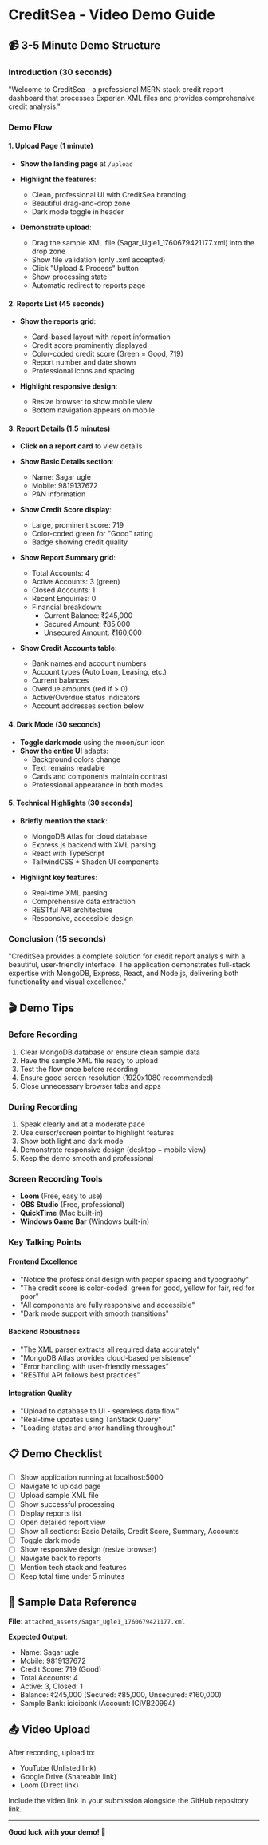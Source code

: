 # CreditSea - Video Demo Guide

## 📹 3-5 Minute Demo Structure

### Introduction (30 seconds)
"Welcome to CreditSea - a professional MERN stack credit report dashboard that processes Experian XML files and provides comprehensive credit analysis."

### Demo Flow

#### 1. Upload Page (1 minute)
- **Show the landing page** at `/upload`
- **Highlight the features**:
  - Clean, professional UI with CreditSea branding
  - Beautiful drag-and-drop zone
  - Dark mode toggle in header
  
- **Demonstrate upload**:
  - Drag the sample XML file (Sagar_Ugle1_1760679421177.xml) into the drop zone
  - Show file validation (only .xml accepted)
  - Click "Upload & Process" button
  - Show processing state
  - Automatic redirect to reports page

#### 2. Reports List (45 seconds)
- **Show the reports grid**:
  - Card-based layout with report information
  - Credit score prominently displayed
  - Color-coded credit score (Green = Good, 719)
  - Report number and date shown
  - Professional icons and spacing
  
- **Highlight responsive design**:
  - Resize browser to show mobile view
  - Bottom navigation appears on mobile

#### 3. Report Details (1.5 minutes)
- **Click on a report card** to view details
- **Show Basic Details section**:
  - Name: Sagar ugle
  - Mobile: 9819137672
  - PAN information
  
- **Show Credit Score display**:
  - Large, prominent score: 719
  - Color-coded green for "Good" rating
  - Badge showing credit quality
  
- **Show Report Summary grid**:
  - Total Accounts: 4
  - Active Accounts: 3 (green)
  - Closed Accounts: 1
  - Recent Enquiries: 0
  - Financial breakdown:
    - Current Balance: ₹245,000
    - Secured Amount: ₹85,000
    - Unsecured Amount: ₹160,000
  
- **Show Credit Accounts table**:
  - Bank names and account numbers
  - Account types (Auto Loan, Leasing, etc.)
  - Current balances
  - Overdue amounts (red if > 0)
  - Active/Overdue status indicators
  - Account addresses section below

#### 4. Dark Mode (30 seconds)
- **Toggle dark mode** using the moon/sun icon
- **Show the entire UI** adapts:
  - Background colors change
  - Text remains readable
  - Cards and components maintain contrast
  - Professional appearance in both modes

#### 5. Technical Highlights (30 seconds)
- **Briefly mention the stack**:
  - MongoDB Atlas for cloud database
  - Express.js backend with XML parsing
  - React with TypeScript
  - TailwindCSS + Shadcn UI components
  
- **Highlight key features**:
  - Real-time XML parsing
  - Comprehensive data extraction
  - RESTful API architecture
  - Responsive, accessible design

### Conclusion (15 seconds)
"CreditSea provides a complete solution for credit report analysis with a beautiful, user-friendly interface. The application demonstrates full-stack expertise with MongoDB, Express, React, and Node.js, delivering both functionality and visual excellence."

## 🎬 Demo Tips

### Before Recording
1. Clear MongoDB database or ensure clean sample data
2. Have the sample XML file ready to upload
3. Test the flow once before recording
4. Ensure good screen resolution (1920x1080 recommended)
5. Close unnecessary browser tabs and apps

### During Recording
1. Speak clearly and at a moderate pace
2. Use cursor/screen pointer to highlight features
3. Show both light and dark mode
4. Demonstrate responsive design (desktop + mobile view)
5. Keep the demo smooth and professional

### Screen Recording Tools
- **Loom** (Free, easy to use)
- **OBS Studio** (Free, professional)
- **QuickTime** (Mac built-in)
- **Windows Game Bar** (Windows built-in)

### Key Talking Points

#### Frontend Excellence
- "Notice the professional design with proper spacing and typography"
- "The credit score is color-coded: green for good, yellow for fair, red for poor"
- "All components are fully responsive and accessible"
- "Dark mode support with smooth transitions"

#### Backend Robustness
- "The XML parser extracts all required data accurately"
- "MongoDB Atlas provides cloud-based persistence"
- "Error handling with user-friendly messages"
- "RESTful API follows best practices"

#### Integration Quality
- "Upload to database to UI - seamless data flow"
- "Real-time updates using TanStack Query"
- "Loading states and error handling throughout"

## 📋 Demo Checklist

- [ ] Show application running at localhost:5000
- [ ] Navigate to upload page
- [ ] Upload sample XML file
- [ ] Show successful processing
- [ ] Display reports list
- [ ] Open detailed report view
- [ ] Show all sections: Basic Details, Credit Score, Summary, Accounts
- [ ] Toggle dark mode
- [ ] Show responsive design (resize browser)
- [ ] Navigate back to reports
- [ ] Mention tech stack and features
- [ ] Keep total time under 5 minutes

## 🔗 Sample Data Reference

**File**: `attached_assets/Sagar_Ugle1_1760679421177.xml`

**Expected Output**:
- Name: Sagar ugle
- Mobile: 9819137672
- Credit Score: 719 (Good)
- Total Accounts: 4
- Active: 3, Closed: 1
- Balance: ₹245,000 (Secured: ₹85,000, Unsecured: ₹160,000)
- Sample Bank: icicibank (Account: ICIVB20994)

## 📤 Video Upload

After recording, upload to:
- YouTube (Unlisted link)
- Google Drive (Shareable link)
- Loom (Direct link)

Include the video link in your submission alongside the GitHub repository link.

---

**Good luck with your demo! 🚀**
